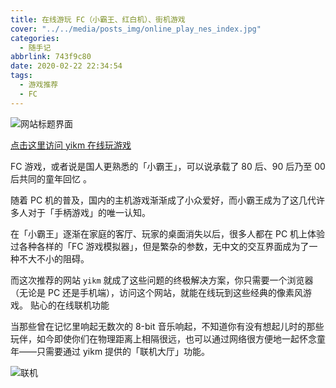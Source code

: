```yaml
---
title: 在线游玩 FC（小霸王、红白机）、街机游戏
cover: "../../media/posts_img/online_play_nes_index.jpg"
categories:
  - 随手记
abbrlink: 743f9c80
date: 2020-02-22 22:34:54
tags:
  - 游戏推荐
  - FC
---
```


![网站标题界面](/blog_image/在线游玩FC（小霸王、红白机）、街机游戏/网站标题界面.png)

[点击这里访问 yikm 在线玩游戏](https://www.yikm.net/)

FC 游戏，或者说是国人更熟悉的「小霸王」，可以说承载了 80 后、90 后乃至 00 后共同的童年回忆 。

随着 PC 机的普及，国内的主机游戏渐渐成了小众爱好，而小霸王成为了这几代许多人对于「手柄游戏」的唯一认知。

在「小霸王」逐渐在家庭的客厅、玩家的桌面消失以后，很多人都在 PC 机上体验过各种各样的「FC 游戏模拟器」，但是繁杂的参数，无中文的交互界面成为了一种不大不小的阻碍。

而这次推荐的网站 `yikm` 就成了这些问题的终极解决方案，你只需要一个浏览器（无论是 PC 还是手机端），访问这个网站，就能在线玩到这些经典的像素风游戏。
贴心的在线联机功能

当那些曾在记忆里响起无数次的 8-bit 音乐响起，不知道你有没有想起儿时的那些玩伴，如今即使你们在物理距离上相隔很远，也可以通过网络很方便地一起怀念童年——只需要通过 yikm 提供的「联机大厅」功能。

![联机](/blog_image/在线游玩FC（小霸王、红白机）、街机游戏/联机.png)
